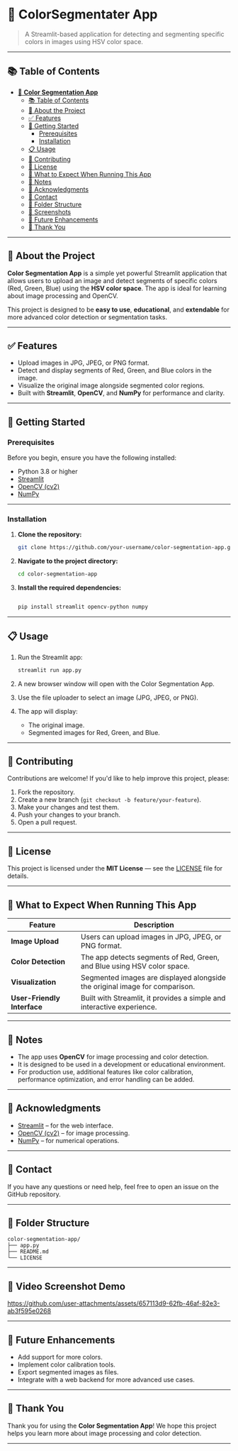 # 🎨 **ColorSegmentater App**

> A Streamlit-based application for detecting and segmenting specific colors in images using HSV color space.

---

## 📚 Table of Contents

- [🎨 **Color Segmentation App**](#-color-segmentation-app)
  - [📚 Table of Contents](#-table-of-contents)
  - [📌 About the Project](#-about-the-project)
  - [✅ Features](#-features)
  - [🚀 Getting Started](#-getting-started)
    - [Prerequisites](#prerequisites)
    - [Installation](#installation)
  - [📋 Usage](#-usage)
  - [🤝 Contributing](#-contributing)
  - [📄 License](#-license)
  - [📌 What to Expect When Running This App](#-what-to-expect-when-running-this-app)
  - [📌 Notes](#-notes)
  - [📌 Acknowledgments](#-acknowledgments)
  - [📌 Contact](#-contact)
  - [📌 Folder Structure](#-folder-structure)
  - [📌 Screenshots](#-screenshots)
  - [📌 Future Enhancements](#-future-enhancements)
  - [📌 Thank You](#-thank-you)

---

## 📌 About the Project

**Color Segmentation App** is a simple yet powerful Streamlit application that allows users to upload an image and detect segments of specific colors (Red, Green, Blue) using the **HSV color space**. The app is ideal for learning about image processing and OpenCV.

This project is designed to be **easy to use**, **educational**, and **extendable** for more advanced color detection or segmentation tasks.

---

## ✅ Features

- Upload images in JPG, JPEG, or PNG format.
- Detect and display segments of Red, Green, and Blue colors in the image.
- Visualize the original image alongside segmented color regions.
- Built with **Streamlit**, **OpenCV**, and **NumPy** for performance and clarity.

---

## 🚀 Getting Started

### Prerequisites

Before you begin, ensure you have the following installed:

- Python 3.8 or higher
- [Streamlit](https://streamlit.io/)
- [OpenCV (cv2)](https://pypi.org/project/opencv-python/)
- [NumPy](https://numpy.org/)

---

### Installation

1. **Clone the repository:**

   ```bash
   git clone https://github.com/your-username/color-segmentation-app.git
   ```

2. **Navigate to the project directory:**

   ```bash
   cd color-segmentation-app
   ```

3. **Install the required dependencies:**

   ```bash

   pip install streamlit opencv-python numpy
   ```

---

## 📋 Usage

1. Run the Streamlit app:

   ```bash
   streamlit run app.py
   ```

2. A new browser window will open with the Color Segmentation App.

3. Use the file uploader to select an image (JPG, JPEG, or PNG).

4. The app will display:
   - The original image.
   - Segmented images for Red, Green, and Blue.

---

## 🤝 Contributing

Contributions are welcome! If you'd like to help improve this project, please:

1. Fork the repository.
2. Create a new branch (`git checkout -b feature/your-feature`).
3. Make your changes and test them.
4. Push your changes to your branch.
5. Open a pull request.

---

## 📄 License

This project is licensed under the **MIT License** — see the [LICENSE](LICENSE) file for details.

---

## 📌 What to Expect When Running This App

| Feature                     | Description                                                                 |
| --------------------------- | --------------------------------------------------------------------------- |
| **Image Upload**            | Users can upload images in JPG, JPEG, or PNG format.                        |
| **Color Detection**         | The app detects segments of Red, Green, and Blue using HSV color space.     |
| **Visualization**           | Segmented images are displayed alongside the original image for comparison. |
| **User-Friendly Interface** | Built with Streamlit, it provides a simple and interactive experience.      |

---

## 📌 Notes

- The app uses **OpenCV** for image processing and color detection.
- It is designed to be used in a development or educational environment.
- For production use, additional features like color calibration, performance optimization, and error handling can be added.

---

## 📌 Acknowledgments

- [Streamlit](https://streamlit.io/) – for the web interface.
- [OpenCV (cv2)](https://pypi.org/project/opencv-python/) – for image processing.
- [NumPy](https://numpy.org/) – for numerical operations.

---

## 📌 Contact

If you have any questions or need help, feel free to open an issue on the GitHub repository.

---

## 📌 Folder Structure

```
color-segmentation-app/
├── app.py
├── README.md
└── LICENSE
```

---

## 📌 Video Screenshot Demo


https://github.com/user-attachments/assets/657113d9-62fb-46af-82e3-ab3f595e0268



---

## 📌 Future Enhancements

- Add support for more colors.
- Implement color calibration tools.
- Export segmented images as files.
- Integrate with a web backend for more advanced use cases.

---

## 📌 Thank You

Thank you for using the **Color Segmentation App**! We hope this project helps you learn more about image processing and color detection.

---

